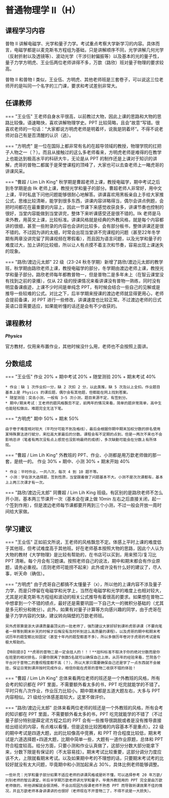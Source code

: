 # 普通物理学 Ⅱ（H）

## 课程学习内容

普物 Ⅱ 讲解电磁学、光学和量子力学。考试重点考察大学新学习的内容。具体而言，电磁学都是以麦克斯韦方程组为基础，只是讲解顺序不同，光学讲解几何光学（反射折射以及透镜等）、波动光学（干涉衍射偏振等）以及基本的光的量子性，量子力学方明虎、王业伍两位老师讲得不多，万歆（路欣）班对量子物理的要求较高。

普物 Ⅱ 和普物 Ⅰ 类似，王业伍、方明虎、其他老师班是三套卷子，可以说这三位老师开的是叫同一个名字的三门课，要求和考试差别非常大。

## 任课教师

=== "王业伍"
    王老师自身水平很高，以前教过大物，因此上课的思路和大物的思路比较像。语速略快，喜欢讲解物理学史。PPT 比较简略，且会”故意“写错。很喜欢老师的一句话：“大家都说方明虎老师是明着坏，说我是阴着坏”。不得不说老师对自己有是否清醒的认识（逃）。

=== "方明虎"
    是一位在国际上都非常有名的在超导领域的教授，物理学院的扛把子人物之一（？）。而且从接触过的这么多老师看来，方明虎老师是难得的在教学上也能达到极高水平的科研大牛，无论是从 PPT 的制作还是上课对于知识的讲解，虎哥的普物二都属于是荣誉课程的顶峰了，大家也可以去查老师上一睹虎哥的讲课风采。

=== "曹超 / Lim Lih King"
    秋学期是曹超老师上课，教授电磁学，期中考试之后到冬学期是由 llk 老师上课，教授光学和量子的部分。曹超老师人非常好，用中文上课，平时私底下问他问题能够很耐心地解答。讲课喜欢用黑板亲自上手给大家推公式，思维比较清晰，能学到很多东西，讲课内容详略得当，偶尔会讲点例题，会把时间都花在最重要的内容上，因此一节课下来感觉收获良多，讲课节奏也控制的很好，当堂内容能做到当堂讲完，整体下来听课感受还是很不错的。llk 老师是马来外教，用英文上课，比较标准。讲课风格就是经典的外教风格，就是每个内容都讲的很细，甚至一些附录的内容也会讲的比较多，会有部分板书，整体讲课还是很不错的。不过因为讲的太细，时常会出现当堂讲不完课程的问题（甚至22年冬学期有两章没讲完留了网课视频在寒假看），而且因为语言问题，以及光学和量子的难度过大，加上讲的比较细，所以让人有点摸不着主次和节奏，容易出现上课迷失的现象。

=== "路欣/渡边元太郎"
    22 级（23-24 秋冬学期）新增了路欣/渡边元太郎的教学班，秋学期由路欣老师上课，教授电磁学的部分，冬学期由渡边老师上课，教授光学和量子部分。路欣老师每年都教普物一，但是普物二是多年未上（在智云课堂没有找到之前的录播），仅从 22 级的授课情况来看讲课没有普物一熟练，同时没有明显备课痕迹，上课不少时间是单纯念 PPT，有时候会结合一些自己的见解或是推导一些较难的公式。对比之下，后半学期来授课的渡边老师就显得更用心，老师会提前备课，对 PPT 进行一些修改，讲课速度也比较正常。不过渡边老师的日式英语口音需要适应，如果能听懂的话还是会有不少收获的。

## 课程教材

***Physics***

官方教材，仅用来布置作业，其他时候没什么用，老师也不会按照上面讲。

## 分数组成

=== "王业伍"
    作业 20% + 期中考试 20% + 随堂测验 20% + 期末考试 40%
    
    * 作业：缺 1 次作业扣一分，缺 2 次扣 2 分，以此类推，缺 5 次及以上全扣。作业题目基本上是 Physics 的课后题，偶尔会有其他题，但都能在网上找到答案。
    * 随堂测验：突击小测，一般有 3~5 次小测，题目来源不定，有签到分。
    * 期中/期末考试：王老师的题风格飘忽不定，前两年的情况来看，简单的题非常简单，高中生也能轻松做出，难题完全无法下笔。

=== "方明虎"
    期中 50% + 期末 50%

    由于卷子难度相对较大（平均分可能不到及格线），最后会根据你期中期末加权分数的排名使用某特殊算法进行赋分，来拉高大家最后的分数。课程会有不定期的点到，但是一两次不来也不会影响总评（笔者有两次没有点上感觉也没影响最终的成绩），多次缺勤可能会在分数上有所体现。

=== "曹超 / Lim Lih King"
    外教班的 PPT、作业、小测都是用万歆老师做的那一套，是统一的。
    作业 30% + 期中、小测 30% + 期末开始 40%
    
    * 作业：平时作业，一共八次，每次 4 到 10 题不等。
    * 小测：学在浙大选择题，签到性质，当堂跟着做了问题基本不大。小测不是次次课都有，基本上上两三次课才有一次。

=== "路欣/渡边元太郎"
    同曹超 / Lim Lih King 班级。有区别的是路欣老师不怎么开小测，基本两三节课开一次（基本会在课上做 10min 左右之后直接关闭，起一个签到作用），但是渡边老师每节课都要开两到三个小测，不过一般会开放一周时间给大家做。

## 学习建议

=== "王业伍"
    正如前文所说，王老师的风格飘忽不定。体感上平时上课的难度低于其他班，但考试难度高于其他班。好在老师基本按照大物的思路，因此个人认为大物的教材《大学物理》是比较有帮助的，在书店可以买到，用来预习/复习比 PPT 清晰。每个月会有习题课。按照老师自己的说法，期中和期末都会有作业原题，请务必重视。（否则老师可能捞不起来）此外或许没有什么好的建议了，尽人事，听天命（确信）。

=== "方明虎"
    由于虎哥自己都搞不太懂量子（x），所以他的上课内容不涉及量子力学，而是只停留在电磁学和光学上，当然在电磁学和光学的难度上也相对较大，尤其是对麦克斯韦方程组和波动的相关公式推导有着很高的要求。如果想在普物二中想拿到一个不错的绩点，最好还是需要巩固一下自己大一的微积分基础的（尤其是多元积分和微分）。此外，如果有对量子计算等方向感兴趣的同学，由于虎哥在量子力学内容的欠缺，建议转向隔壁的万歆老师班。

    另外虎哥算是浙大讲课质量最顶尖的一批老师了，强烈建议大家好好到课听虎哥讲课（不要向笔者一样等到期末补天的时候才后悔没有及时听到这么高质量的课程）。以及虎哥的期中和期末考试历年的题型都比较固定（甚至十年内的题型都差不多），所以多做历年卷对于虎哥的考试是有极大帮助的。

    【特别提示】**虎哥的普物二是一定会挂人的！！！**挂科标准不取决于你的绝对分数而是你在班里的相对排名，只要你脱离了倒数5名就可以确保自己上岸。从历年的经验来看，竺院各个平台对于普物二的重视程度都不高（？），所以大家只需要确保自己还是学了一点东西就不会被挂，保证日常到课并按时完成作业，相信你能在虎哥的普物二收获不错的体验！

=== "曹超 / Lim Lih King"
    总体来看两位老师的班还是一个外教班的风格，所有会考的知识都在 PPT 里面，不需要额外看太多的书，PPT 吃完就能学的不错了。平时只有八次作业，作业压力比较小。期中期末都是五道大题左右，大多与 PPT 内容相似。21 级给分体感差距较大，这里不做评价。
    
=== "路欣/渡边元太郎"
    总体来看两位老师的班还是一个外教班的风格，所有会考的知识都在 PPT 里面，不需要额外看太多的书，PPT 吃完就能学的不错了（不过量子部分特别是薛定谔方程之后的 PPT 会有一些推导很跳脱或者是没有推导直接给出结论的内容，有点难以看懂，但是这些比较困难的内容基本不是重点）。22 级的期中考试是四道大题，出的比较像高中竞赛，和 PPT 符合程度比较低，期末考试是六道选择题+四道大题，比期中简单一些，大题有一道作业原题，总体和 PPT 符合程度较高。给分方面，只要小测和作业认真做了，这部分分数大部分能拿下来，分数下限是有保证的（不太容易挂）。期末考试比较重要，这部分调分力度应该不大，上限就看期末考试。以及如果期中考的不理想的话，只要期末考试考的比较好就没有太大问题，毕竟期中和小测加起来占 30%，具体比例老师能够调整。

    一些补充：光学和量子部分如果不适应老师的讲课风格或是听不懂，可以选择参考 20 年万歆/刘钊老师的智云课堂，听后半学期万歆老师讲光学和量子。毕竟外教班用的 PPT 完全是由万歆老师做的，听他讲解就会很流畅，不会出现因为授课老师不熟悉 PPT 而导致听课效果不佳的情况，并且万歆老师本身讲课讲的也很好（老师现在不开普物二了，不得不说是一大损失）。
